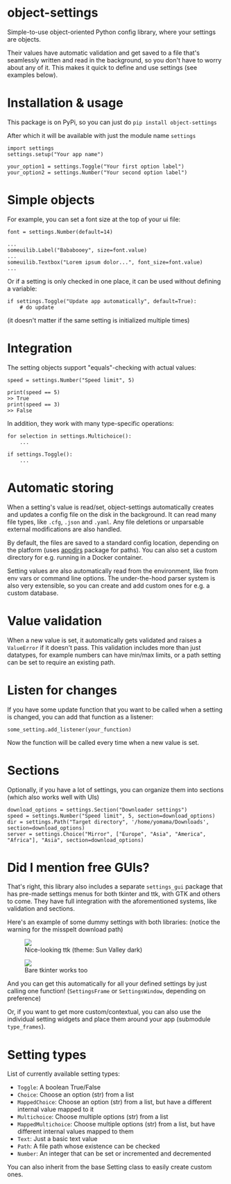 
# object-settings

Simple-to-use object-oriented Python config library, where your settings are objects.

Their values have automatic validation and get saved to a file that's seamlessly
written and read in the background, so you don't have to worry about any of it. 
This makes it quick to define and use settings (see examples below).



Installation & usage
====================

This package is on PyPi, so you can just do `pip install object-settings`

After which it will be available with just the module name `settings`

    import settings
    settings.setup("Your app name")
    
    your_option1 = settings.Toggle("Your first option label")
    your_option2 = settings.Number("Your second option label")



Simple objects
==============

For example, you can set a font size at the top of your ui file:

    font = settings.Number(default=14)

    ...
    someuilib.Label("Bababooey", size=font.value)
    ...
    someuilib.Textbox("Lorem ipsum dolor...", font_size=font.value)
    ...

Or if a setting is only checked in one place, it can be used without defining a variable:

    if settings.Toggle("Update app automatically", default=True):
        # do update

(it doesn't matter if the same setting is initialized multiple times)



Integration
===========

The setting objects support "equals"-checking with actual values:

    speed = settings.Number("Speed limit", 5)
    
    print(speed == 5)
    >> True
    print(speed == 3)
    >> False

In addition, they work with many type-specific operations:

    for selection in settings.Multichoice():
        ...

    if settings.Toggle():
        ...



Automatic storing
=================

When a setting's value is read/set, object-settings automatically creates and updates 
a config file on the disk in the background. 
It can read many file types, like `.cfg`, `.json` and `.yaml`.
Any file deletions or unparsable external modifications are also handled.

By default, the files are saved to a standard config location, depending on the platform 
(uses [appdirs](https://github.com/ActiveState/appdirs) package for paths). 
You can also set a custom directory for e.g. running in a Docker container.

Setting values are also automatically read from the environment, like from env vars or command line options.
The under-the-hood parser system is also very extensible, so you can create and add custom ones for e.g. a custom database.



Value validation
================

When a new value is set, it automatically gets validated and raises a `ValueError` if it doesn't pass.
This validation includes more than just datatypes, for example numbers can have min/max limits, 
or a path setting can be set to require an existing path.



Listen for changes
==================

If you have some update function that you want to be called when a setting is changed, 
you can add that function as a listener:

    some_setting.add_listener(your_function)

Now the function will be called every time when a new value is set.



Sections
========

Optionally, if you have a lot of settings, you can organize them into sections 
(which also works well with UIs)

    download_options = settings.Section("Downloader settings")
    speed = settings.Number("Speed limit", 5, section=download_options)
    dir = settings.Path("Target directory", '/home/yomama/Downloads', section=download_options)
    server = settings.Choice("Mirror", ["Europe", "Asia", "America", "Africa"], "Asia", section=download_options)



Did I mention free GUIs?
========================

That's right, this library also includes a separate `settings_gui` package that has 
pre-made settings menus for both tkinter and ttk, with GTK and others to come.
They have full integration with the aforementioned systems, like validation and sections.

Here's an example of some dummy settings with both libraries: 
(notice the warning for the misspelt download path)

<figure>
  <img src="readme-images/ttk.png">
  <figcaption>Nice-looking ttk (theme: Sun Valley dark)</figcaption>
</figure>


<figure>
  <img src="readme-images/tkinter.png">
  <figcaption>Bare tkinter works too</figcaption>
</figure>

And you can get this automatically for all your defined settings by just calling one function! 
(`SettingsFrame` or `SettingsWindow`, depending on preference)

Or, if you want to get more custom/contextual, you can also use the individual 
setting widgets and place them around your app (submodule `type_frames`).



Setting types
=============

List of currently available setting types:

- `Toggle`:
    A boolean True/False
- `Choice`:
    Choose an option (str) from a list
- `MappedChoice`:
    Choose an option (str) from a list, but have a different internal value mapped to it
- `Multichoice`:
    Choose multiple options (str) from a list
- `MappedMultichoice`:
    Choose multiple options (str) from a list, but have different internal values mapped to them
- `Text`:
    Just a basic text value
- `Path`:
    A file path whose existence can be checked
- `Number`:
    An integer that can be set or incremented and decremented

You can also inherit from the base Setting class to easily create custom ones.
